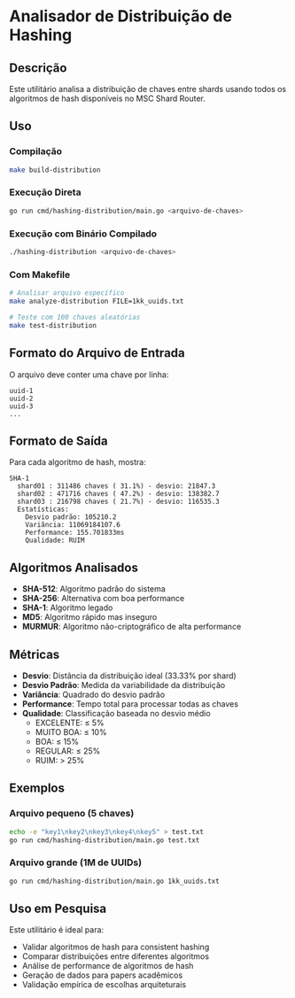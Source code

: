 # Analisador de Distribuição de Hashing

## Descrição

Este utilitário analisa a distribuição de chaves entre shards usando todos os algoritmos de hash disponíveis no MSC Shard Router.

## Uso

### Compilação
```bash
make build-distribution
```

### Execução Direta
```bash
go run cmd/hashing-distribution/main.go <arquivo-de-chaves>
```

### Execução com Binário Compilado
```bash
./hashing-distribution <arquivo-de-chaves>
```

### Com Makefile
```bash
# Analisar arquivo específico
make analyze-distribution FILE=1kk_uuids.txt

# Teste com 100 chaves aleatórias
make test-distribution
```

## Formato do Arquivo de Entrada

O arquivo deve conter uma chave por linha:
```
uuid-1
uuid-2
uuid-3
...
```

## Formato de Saída

Para cada algoritmo de hash, mostra:

```
SHA-1
  shard01 : 311486 chaves ( 31.1%) - desvio: 21847.3
  shard02 : 471716 chaves ( 47.2%) - desvio: 138382.7
  shard03 : 216798 chaves ( 21.7%) - desvio: 116535.3
  Estatísticas:
    Desvio padrão: 105210.2
    Variância: 11069184107.6
    Performance: 155.701833ms
    Qualidade: RUIM
```

## Algoritmos Analisados

- **SHA-512**: Algoritmo padrão do sistema
- **SHA-256**: Alternativa com boa performance
- **SHA-1**: Algoritmo legado
- **MD5**: Algoritmo rápido mas inseguro
- **MURMUR**: Algoritmo não-criptográfico de alta performance

## Métricas

- **Desvio**: Distância da distribuição ideal (33.33% por shard)
- **Desvio Padrão**: Medida da variabilidade da distribuição
- **Variância**: Quadrado do desvio padrão
- **Performance**: Tempo total para processar todas as chaves
- **Qualidade**: Classificação baseada no desvio médio
  - EXCELENTE: ≤ 5%
  - MUITO BOA: ≤ 10%
  - BOA: ≤ 15%
  - REGULAR: ≤ 25%
  - RUIM: > 25%

## Exemplos

### Arquivo pequeno (5 chaves)
```bash
echo -e "key1\nkey2\nkey3\nkey4\nkey5" > test.txt
go run cmd/hashing-distribution/main.go test.txt
```

### Arquivo grande (1M de UUIDs)
```bash
go run cmd/hashing-distribution/main.go 1kk_uuids.txt
```

## Uso em Pesquisa

Este utilitário é ideal para:
- Validar algoritmos de hash para consistent hashing
- Comparar distribuições entre diferentes algoritmos
- Análise de performance de algoritmos de hash
- Geração de dados para papers acadêmicos
- Validação empírica de escolhas arquiteturais